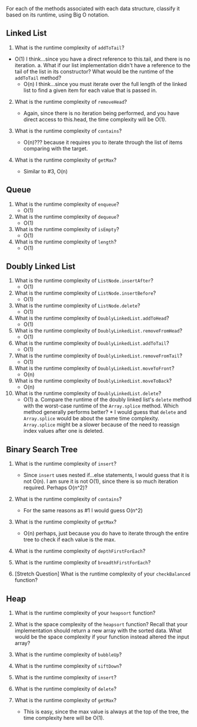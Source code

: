 For each of the methods associated with each data structure, classify it based on its runtime, using Big O notation.

## Linked List

1.  What is the runtime complexity of `addToTail`?

* O(1) I think...since you have a direct reference to this.tail, and there is no iteration.
  a. What if our list implementation didn't have a reference to the tail of the list in its constructor? What would be the runtime of the `addToTail` method?
  * O(n) I think...since you must iterate over the full length of the linked list to find a given item for each value that is passed in.

2.  What is the runtime complexity of `removeHead`?

    * Again, since there is no iteration being performed, and you have direct access to this.head, the time complexity will be O(1).

3.  What is the runtime complexity of `contains`?

    * O(n)??? because it requires you to iterate through the list of items comparing with the target.

4.  What is the runtime complexity of `getMax`?
    * Similar to #3, O(n)

## Queue

1.  What is the runtime complexity of `enqueue`?
    * O(1)
2.  What is the runtime complexity of `dequeue`?
    * O(1)
3.  What is the runtime complexity of `isEmpty`?
    * O(1)
4.  What is the runtime complexity of `length`?
    * O(1)

## Doubly Linked List

1.  What is the runtime complexity of `ListNode.insertAfter`?
    * O(1)
2.  What is the runtime complexity of `ListNode.insertBefore`?
    * O(1)
3.  What is the runtime complexity of `ListNode.delete`?
    * O(1)
4.  What is the runtime complexity of `DoublyLinkedList.addToHead`?
    * O(1)
5.  What is the runtime complexity of `DoublyLinkedList.removeFromHead`?
    * O(1)
6.  What is the runtime complexity of `DoublyLinkedList.addToTail`?
    * O(1)
7.  What is the runtime complexity of `DoublyLinkedList.removeFromTail`?
    * O(1)
8.  What is the runtime complexity of `DoublyLinkedList.moveToFront`?
    * O(n)
9.  What is the runtime complexity of `DoublyLinkedList.moveToBack`?
    * O(n)
10. What is the runtime complexity of `DoublyLinkedList.delete`?
    * O(1)
      a. Compare the runtime of the doubly linked list's `delete` method with the worst-case runtime of the `Array.splice` method. Which method generally performs better? \* I would guess that `delete` and `Array.splice` would be about the same time complexity. `Array.splice` might be a slower because of the need to reassign index values after one is deleted.

## Binary Search Tree

1.  What is the runtime complexity of `insert`?

    * Since `insert` uses nested if...else statements, I would guess that it is not O(n). I am sure it is not O(1), since there is so much iteration required. Perhaps O(n^2)?

2.  What is the runtime complexity of `contains`?
    * For the same reasons as #1 I would guess O(n^2)
3.  What is the runtime complexity of `getMax`?

    * O(n) perhaps, just because you do have to iterate through the entire tree to check if each value is the max.

4.  What is the runtime complexity of `depthFirstForEach`?

5.  What is the runtime complexity of `breadthFirstForEach`?

6.  [Stretch Question] What is the runtime complexity of your `checkBalanced` function?

## Heap

1.  What is the runtime complexity of your `heapsort` function?

2.  What is the space complexity of the `heapsort` function? Recall that your implementation should return a new array with the sorted data. What would be the space complexity if your function instead altered the input array?

3.  What is the runtime complexity of `bubbleUp`?

4.  What is the runtime complexity of `siftDown`?

5.  What is the runtime complexity of `insert`?

6.  What is the runtime complexity of `delete`?

7.  What is the runtime complexity of `getMax`?
    * This is easy, since the max value is always at the top of the tree, the time complexity here will be O(1).
